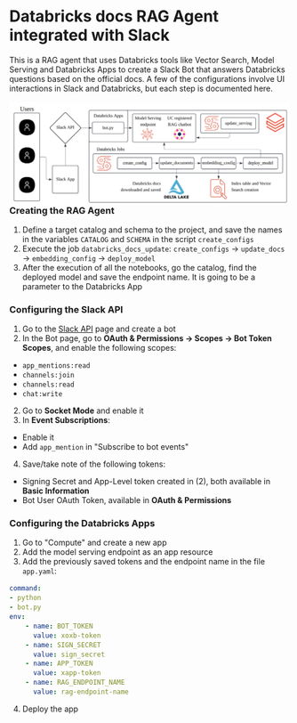 # Databricks docs RAG Agent integrated with Slack
This is a RAG agent that uses Databricks tools like Vector Search, Model Serving and Databricks Apps to create a Slack Bot that answers Databricks questions based on the official docs. A few of the configurations involve UI interactions in Slack and Databricks, but each step is documented here.
<br><br>
<img src="https://github.com/PSPedro176/databricks_rag_docs/blob/rag_bot/images/architecture?raw=true" width="1000px" style="float:right"/>
### Creating the RAG Agent
1. Define a target catalog and schema to the project, and save the names in the variables `CATALOG` and `SCHEMA` in the script `create_configs`
2. Execute the job `databricks_docs_update`: `create_configs` -> `update_docs` -> `embedding_config` -> `deploy_model`
3. After the execution of all the notebooks, go the catalog, find the deployed model and save the endpoint name. It is going to be a parameter to the Databricks App
### Configuring the Slack API
1. Go to the [Slack API](https://api.slack.com/) page and create a bot
1. In the Bot page, go to **OAuth & Permissions -> Scopes -> Bot Token Scopes**, and enable the following scopes:
  - `app_mentions:read`
  - `channels:join`
  - `channels:read`
  - `chat:write`
2. Go to **Socket Mode** and enable it
3. In **Event Subscriptions**:
  - Enable it
  - Add `app_mention` in "Subscribe to bot events"
4. Save/take note of the following tokens:
  - Signing Secret and App-Level token created in (2), both available in **Basic Information**
  - Bot User OAuth Token, available in **OAuth & Permissions**
### Configuring the Databricks Apps
1. Go to "Compute" and create a new app
2. Add the model serving endpoint as an app resource
3. Add the previously saved tokens and the endpoint name in the file `app.yaml`:
  ```yaml
  command:
  - python
  - bot.py
  env:
      - name: BOT_TOKEN
        value: xoxb-token
      - name: SIGN_SECRET
        value: sign_secret
      - name: APP_TOKEN
        value: xapp-token
      - name: RAG_ENDPOINT_NAME
        value: rag-endpoint-name
  ```
4. Deploy the app